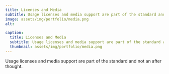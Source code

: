 ```yaml
---
title: Licenses and Media
subtitle: Usage licenses and media support are part of the standard and not an after thought.
image: assets/img/portfolio/media.png
alt: 

caption:
  title: Licenses and Media
  subtitle: Usage licenses and media support are part of the standard and not an after thought.
  thumbnail: assets/img/portfolio/media.png
---
```

Usage licenses and media support are part of the standard and not an after thought.
